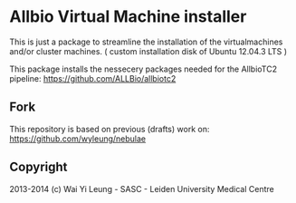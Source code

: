 Allbio Virtual Machine installer
===

This is just a package to streamline the installation of the virtualmachines 
and/or cluster machines. ( custom installation disk of Ubuntu 12.04.3 LTS )

This package installs the nessecery packages needed for the AllbioTC2 
pipeline: 
    https://github.com/ALLBio/allbiotc2 

Fork
---
This repository is based on previous (drafts) work on: 
    https://github.com/wyleung/nebulae

Copyright
---

2013-2014 (c) Wai Yi Leung - SASC - Leiden University Medical Centre